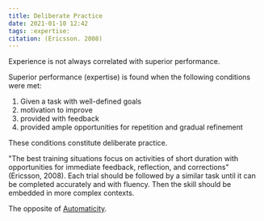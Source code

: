 ```yaml
---
title: Deliberate Practice
date: 2021-01-10 12:42
tags: :expertise:
citation: (Ericsson. 2008)
---
```


Experience is not always correlated with superior performance.

Superior performance (expertise) is found when the following conditions were met:
1. Given a task with well-defined goals
2. motivation to improve
3. provided with feedback
4. provided ample opportunities for repetition and gradual refinement

These conditions constitute deliberate practice.

"The best training situations focus on activities of short duration with opportunities for immediate feedback, reflection, and corrections" (Ericsson, 2008). Each trial should be followed by a similar task until it can be completed accurately and with fluency. Then the skill should be embedded in more complex contexts.

The opposite of [Automaticity](202101101315.md).
